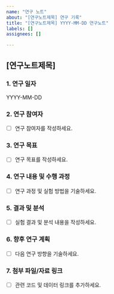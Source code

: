 ```yaml
---
name: "연구 노트"
about: "[연구노트제목] 연구 기록"
title: "[연구노트제목] YYYY-MM-DD 연구노트"
labels: []
assignees: []

---
```


## [연구노트제목]

### 1. 연구 일자  
YYYY-MM-DD  

### 2. 연구 참여자  
- [ ] 연구 참여자를 작성하세요.

### 3. 연구 목표  
- [ ] 연구 목표를 작성하세요.  

### 4. 연구 내용 및 수행 과정  
- [ ] 연구 과정 및 실험 방법을 기술하세요.  

### 5. 결과 및 분석  
- [ ] 실험 결과 및 분석 내용을 작성하세요.  

### 6. 향후 연구 계획  
- [ ] 다음 연구 방향을 기술하세요.  

### 7. 첨부 파일/자료 링크  
- [ ] 관련 코드 및 데이터 링크를 추가하세요.  
